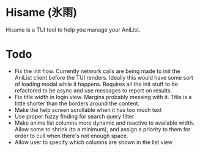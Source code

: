# Hisame (氷雨)

Hisame is a TUI tool to help you manage your AniList.

# Todo

- Fix the init flow.  Currently network calls are being made to init the AniList client before the TUI renders.  Ideally this would have some sort of loading modal while it happens.  Requires all the init stuff to be refactored to be async and use messages to report on results.
- Fix title width in login view.  Margins probably messing with it.  Title is a little shorter than the borders around the content.
- Make the help screen scrollable when it has too much text
- Use proper fuzzy finding for search query filter
- Make anime list columns more dynamic and reactive to available width.  Allow some to shrink (to a minimum), and assign a priority to them for order to cull when there's not enough space.
- Allow user to specify which columns are shown in the list view